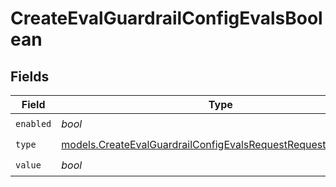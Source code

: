 # CreateEvalGuardrailConfigEvalsBoolean


## Fields

| Field                                                                                                                              | Type                                                                                                                               | Required                                                                                                                           | Description                                                                                                                        |
| ---------------------------------------------------------------------------------------------------------------------------------- | ---------------------------------------------------------------------------------------------------------------------------------- | ---------------------------------------------------------------------------------------------------------------------------------- | ---------------------------------------------------------------------------------------------------------------------------------- |
| `enabled`                                                                                                                          | *bool*                                                                                                                             | :heavy_check_mark:                                                                                                                 | N/A                                                                                                                                |
| `type`                                                                                                                             | [models.CreateEvalGuardrailConfigEvalsRequestRequestBody4Type](../models/createevalguardrailconfigevalsrequestrequestbody4type.md) | :heavy_check_mark:                                                                                                                 | N/A                                                                                                                                |
| `value`                                                                                                                            | *bool*                                                                                                                             | :heavy_check_mark:                                                                                                                 | N/A                                                                                                                                |